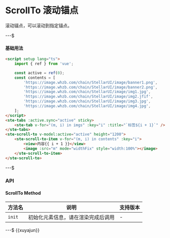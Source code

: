 # ScrollTo 滚动锚点

滚动锚点，可以滚动到指定锚点。

---$

#### 基础用法

```html
<script setup lang="ts">
    import { ref } from 'vue';

    const active = ref(0);
    const contents = [
        'https://image.whzb.com/chain/StellarUI/image/banner1.png',
        'https://image.whzb.com/chain/StellarUI/image/banner2.png',
        'https://image.whzb.com/chain/StellarUI/image/img1.jpg',
        'https://image.whzb.com/chain/StellarUI/image/img2.jfif',
        'https://image.whzb.com/chain/StellarUI/image/img3.jpg',
        'https://image.whzb.com/chain/StellarUI/image/img4.jpg',
    ];
</script>
<ste-tabs :active.sync="active" sticky>
    <ste-tab v-for="(m, i) in imgs" :key="i" :title="`标签${i + 1}`" />
</ste-tabs>
<ste-scroll-to v-model:active="active" height="1200">
    <ste-scroll-to-item v-for="(m, i) in contents" :key="i">
        <view>内容{{ i + 1 }}</view>
        <image :src="m" mode="widthFix" style="width:100%"></image>
    </ste-scroll-to-item>
</ste-scroll-to>
```

---$

### API

<!-- props -->

#### ScrollTo Method

| 方法名 | 说明                               | 支持版本 |
| ------ | ---------------------------------- | -------- |
| `init` | 初始化元素信息，请在渲染完成后调用 | -        |

---$
{{xuyajun}}
